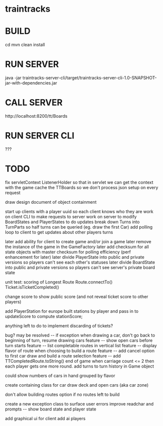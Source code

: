 # traintracks

# BUILD
cd <traintracks-dir>
mvn clean install

# RUN SERVER
java -jar traintracks-server-cli/target/traintracks-server-cli-1.0-SNAPSHOT-jar-with-dependencies.jar

# CALL SERVER
http://localhost:8200/tt/Boards

# RUN SERVER CLI
???

# TODO
fix servletContext ListenerHolder so that in servlet we can get the context with the game
cache the TTBoards so we don't process json setup on every request

draw design document of object containment

start up clients with a player uuid so each client knows who they are
work on client CLI to make requests to server
work on server to modify BoardStates and PlayerStates to do updates
break down Turns into TurnParts so half turns can be queried (eg. draw the first Car)
add polling loop to client to get updates about other players turns

later add ability for client to create game and/or join a game
later remove the instance of the game in the GameFactory
later add checksum for all state objects with master checksum for polling efficiency (perf enhancement for later)
later divide PlayerState into public and private versions so players can't see each other's statuses
later divide BoardState into public and private versions so players can't see server's private board state

unit test:
scoring of Longest Route
Route.connectTo()
Ticket.isTicketCompleted()

change score to show public score (and not reveal ticket score to other players)

add PlayerStation for europe built stations by player and pass in to updateScore to compute stationScore;

anything left to do to implement discarding of tickets?

bug? may be resolved -- if exception when drawing a car, don't go back to beginning of turn, resume drawing cars
feature -- show open cars before turn starts
feature -- list completable routes in vertical list
feature -- display flavor of route when choosing to build a route
feature -- add cancel option to first car draw and build a route selection
feature -- add TTCompletedRoute.toString()
end of game when carriage count <= 2 then each player gets one more round.
add turns to turn history in Game object

could show numbers of cars in hand grouped by flavor

create containing class for car draw deck and open cars (aka car zone) 

don't allow building routes option if no routes left to build

create a new exception class to surface user errors
improve readchar and prompts -- show board state and player state

add graphical ui for client
add ai players
